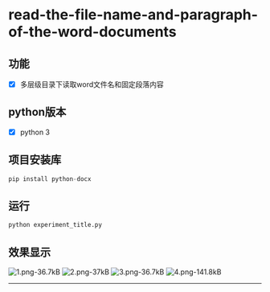 ﻿# read-the-file-name-and-paragraph-of-the-word-documents
## 功能

- [x] 多层级目录下读取word文件名和固定段落内容

## python版本

- [x] python 3

## 项目安装库

```python
pip install python-docx
```

## 运行

```python
python experiment_title.py
```

## 效果显示

![1.png-36.7kB][1]
![2.png-37kB][2]
![3.png-36.7kB][3]
![4.png-141.8kB][4]


---


  [1]: http://static.zybuluo.com/Valora/f3v55tc71ndlgzrgw7e0mds1/1.png
  [2]: http://static.zybuluo.com/Valora/3pvvolr6ib9iylezkur0ar0m/2.png
  [3]: http://static.zybuluo.com/Valora/8dmp8u5pekqew0b62f6r7a3u/3.png
  [4]: http://static.zybuluo.com/Valora/73e3hwqx4jptdajtzq14ejhh/4.png